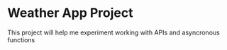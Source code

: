 # Weather App Project
This project will help me experiment working with APIs and asyncronous functions
